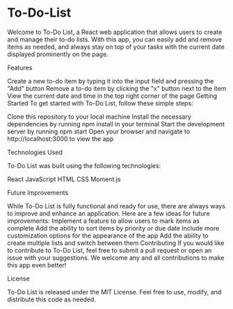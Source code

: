 # To-Do-List

Welcome to To-Do List, a React web application that allows users to create and manage their to-do lists. With this app, you can easily add and remove items as needed, and always stay on top of your tasks with the current date displayed prominently on the page.

Features

Create a new to-do item by typing it into the input field and pressing the "Add" button
Remove a to-do item by clicking the "x" button next to the item
View the current date and time in the top right corner of the page
Getting Started
To get started with To-Do List, follow these simple steps:

Clone this repository to your local machine
Install the necessary dependencies by running npm install in your terminal
Start the development server by running npm start
Open your browser and navigate to http://localhost:3000 to view the app

Technologies Used

To-Do List was built using the following technologies:

React
JavaScript
HTML
CSS
Moment.js


Future Improvements

While To-Do List is fully functional and ready for use, there are always ways to improve and enhance an application. Here are a few ideas for future improvements:
Implement a feature to allow users to mark items as complete
Add the ability to sort items by priority or due date
Include more customization options for the appearance of the app
Add the ability to create multiple lists and switch between them
Contributing
If you would like to contribute to To-Do List, feel free to submit a pull request or open an issue with your suggestions. We welcome any and all contributions to make this app even better!

License

To-Do List is released under the MIT License. Feel free to use, modify, and distribute this code as needed.
